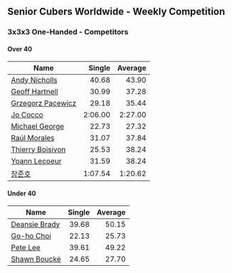 ## Senior Cubers Worldwide - Weekly Competition
### 3x3x3 One-Handed - Competitors

#### Over 40

| Name | Single | Average |
| -- | --: | --: |
| [Andy Nicholls](../persons/andy_nicholls.md) | 40.68 | 43.90 |
| [Geoff Hartnell](../persons/geoff_hartnell.md) | 30.99 | 37.28 |
| [Grzegorz Pacewicz](../persons/grzegorz_pacewicz.md) | 29.18 | 35.44 |
| [Jo Cocco](../persons/jo_cocco.md) | 2:06.00 | 2:27.00 |
| [Michael George](../persons/michael_george.md) | 22.73 | 27.32 |
| [Raúl Morales](../persons/raul_morales.md) | 31.07 | 37.84 |
| [Thierry Boisivon](../persons/thierry_boisivon.md) | 25.53 | 38.24 |
| [Yoann Lecoeur](../persons/yoann_lecoeur.md) | 31.59 | 38.24 |
| [장준호](../persons/장준호.md) | 1:07.54 | 1:20.62 |

#### Under 40

| Name | Single | Average |
| -- | --: | --: |
| [Deansie Brady](../persons/deansie_brady.md) | 39.68 | 50.15 |
| [Go-ho Choi](../persons/go-ho_choi.md) | 22.13 | 25.73 |
| [Pete Lee](../persons/pete_lee.md) | 39.61 | 49.22 |
| [Shawn Boucké](../persons/shawn_boucke.md) | 24.65 | 27.70 |


<!-- Global site tag (gtag.js) - Google Analytics -->
<script async src="https://www.googletagmanager.com/gtag/js?id=UA-86348435-3"></script>
<script>window.dataLayer = window.dataLayer || []; function gtag() {dataLayer.push(arguments);} gtag('js', new Date()); gtag('config', 'UA-86348435-3');</script>

